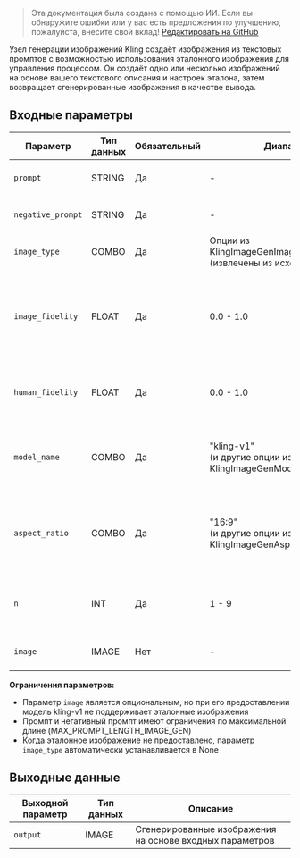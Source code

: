 > Эта документация была создана с помощью ИИ. Если вы обнаружите ошибки или у вас есть предложения по улучшению, пожалуйста, внесите свой вклад! [Редактировать на GitHub](https://github.com/Comfy-Org/embedded-docs/blob/main/comfyui_embedded_docs/docs/KlingImageGenerationNode/ru.md)

Узел генерации изображений Kling создаёт изображения из текстовых промптов с возможностью использования эталонного изображения для управления процессом. Он создаёт одно или несколько изображений на основе вашего текстового описания и настроек эталона, затем возвращает сгенерированные изображения в качестве вывода.

## Входные параметры

| Параметр | Тип данных | Обязательный | Диапазон | Описание |
|-----------|-----------|----------|-------|-------------|
| `prompt` | STRING | Да | - | Позитивный текстовый промпт |
| `negative_prompt` | STRING | Да | - | Негативный текстовый промпт |
| `image_type` | COMBO | Да | Опции из KlingImageGenImageReferenceType<br>(извлечены из исходного кода) | Выбор типа эталонного изображения |
| `image_fidelity` | FLOAT | Да | 0.0 - 1.0 | Интенсивность эталона для загружаемых пользователем изображений (по умолчанию: 0.5) |
| `human_fidelity` | FLOAT | Да | 0.0 - 1.0 | Сходство с эталонным объектом (по умолчанию: 0.45) |
| `model_name` | COMBO | Да | "kling-v1"<br>(и другие опции из KlingImageGenModelName) | Выбор модели для генерации изображений (по умолчанию: "kling-v1") |
| `aspect_ratio` | COMBO | Да | "16:9"<br>(и другие опции из KlingImageGenAspectRatio) | Соотношение сторон для генерируемых изображений (по умолчанию: "16:9") |
| `n` | INT | Да | 1 - 9 | Количество генерируемых изображений (по умолчанию: 1) |
| `image` | IMAGE | Нет | - | Опциональное эталонное изображение |

**Ограничения параметров:**

- Параметр `image` является опциональным, но при его предоставлении модель kling-v1 не поддерживает эталонные изображения
- Промпт и негативный промпт имеют ограничения по максимальной длине (MAX_PROMPT_LENGTH_IMAGE_GEN)
- Когда эталонное изображение не предоставлено, параметр `image_type` автоматически устанавливается в None

## Выходные данные

| Выходной параметр | Тип данных | Описание |
|-------------|-----------|-------------|
| `output` | IMAGE | Сгенерированные изображения на основе входных параметров |
